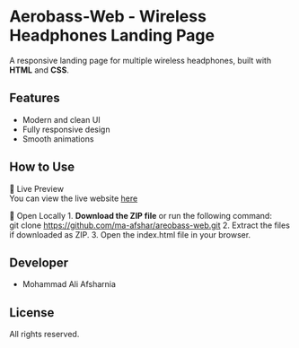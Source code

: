 # Aerobass-Web - Wireless Headphones Landing Page
A responsive landing page for multiple wireless headphones, built with **HTML** and **CSS**.

## Features
- Modern and clean UI
- Fully responsive design
- Smooth animations

## How to Use  
🔹 Live Preview  
    You can view the live website [here](https://ma-afshar.github.io/areobass-web/)

🔹 Open Locally
    1. **Download the ZIP file** or run the following command:  
        git clone https://github.com/ma-afshar/areobass-web.git
    2. Extract the files if downloaded as ZIP.
    3. Open the index.html file in your browser.

## Developer
- Mohammad Ali Afsharnia

## License
All rights reserved.